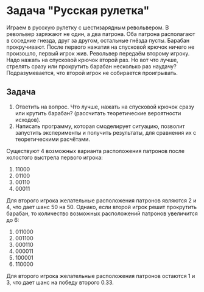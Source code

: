# Задача "Русская рулетка"

Играем в русскую рулетку с шестизарядным револьвером.
В револьвер заряжают не один, а два патрона.
Оба патрона располагают в соседние гнезда, друг за другом, остальные гнёзда пусты.
Барабан прокручивают.
После первого нажатия на спусковой крючок ничего не произошло, первый игрок жив.
Револьвер передаём второму игроку. Надо нажать на спусковой крючок второй раз.
Но вот что лучше, стрелять сразу или прокрутить барабан несколько раз наудачу?
Подразумевается, что второй игрок не собирается проигрывать.
## Задача

1. Ответить на вопрос. Что лучше, нажать на спусковой крючок сразу или крутить барабан? (рассчитать теоретические вероятности исходов).
2. Написать программу, которая смоделирует ситуацию, позволит запустить эксперименты и получить результаты, для сравнения их с теоретическими расчётами.

Существуют 4 возможных варианта расположения патронов после холостого выстрела первого игрока:

1. 11000 
2. 01100 
3. 00110 
4. 00011 

Для второго игрока желательные расположения патронов являются 2 и 4, что дает шанс 50 на 50. Однако, если второй игрок решит прокрутить барабан, то количество возможных расположений патронов увеличится до 6:

1. 011000
2. 001100
3. 000110
4. 000011
5. 100001
6. 110000

Для второго игрока желательные расположения патронов остаются 1 и 3, что дает шанс на победу второго 0.33.




